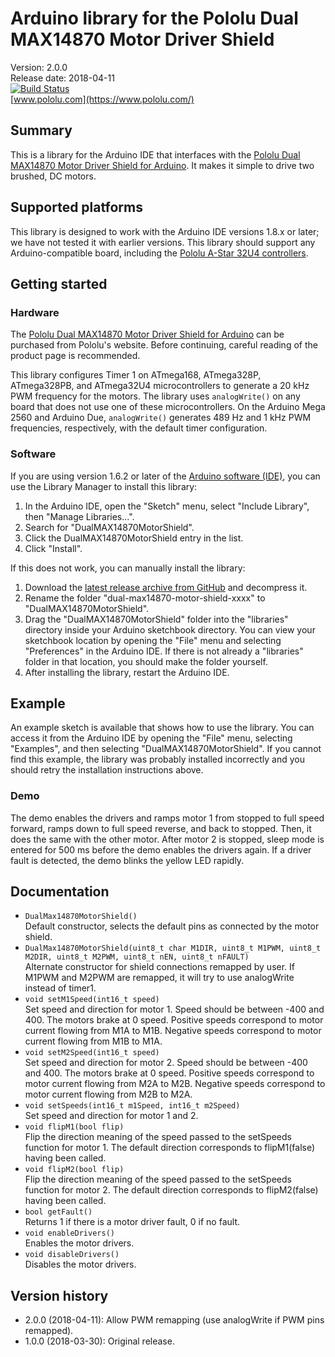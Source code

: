 # Arduino library for the Pololu Dual MAX14870 Motor Driver Shield

Version: 2.0.0 <br>
Release date: 2018-04-11 <br>
[![Build Status](https://travis-ci.org/pololu/dual-max14870-motor-shield.svg?branch=master)](https://travis-ci.org/pololu/dual-max14870-motor-shield) <br>
[www.pololu.com](https://www.pololu.com/)

## Summary

This is a library for the Arduino IDE that interfaces with the
[Pololu Dual MAX14870 Motor Driver Shield for Arduino](https://www.pololu.com/catalog/product/2519).
It makes it simple to drive two brushed, DC motors.

## Supported platforms

This library is designed to work with the Arduino IDE versions 1.8.x
or later; we have not tested it with earlier versions.  This library
should support any Arduino-compatible board, including the
[Pololu A-Star 32U4 controllers](https://www.pololu.com/category/149/a-star-programmable-controllers).

## Getting started

### Hardware

The
[Pololu Dual MAX14870 Motor Driver Shield for Arduino](https://www.pololu.com/catalog/product/2519)
can be purchased from Pololu's website. Before continuing, careful
reading of the product page is recommended.

This library configures Timer 1 on ATmega168, ATmega328P, ATmega328PB, and
ATmega32U4 microcontrollers to generate a 20 kHz PWM frequency for the motors.
The library uses `analogWrite()` on any board that does not use one of these
microcontrollers. On the Arduino Mega 2560 and Arduino Due, `analogWrite()`
generates 489 Hz and 1 kHz PWM frequencies, respectively, with the
default timer configuration.

### Software

If you are using version 1.6.2 or later of the
[Arduino software (IDE)](https://www.arduino.cc/en/Main/Software), you can use
the Library Manager to install this library:

1. In the Arduino IDE, open the "Sketch" menu, select "Include Library", then
   "Manage Libraries...".
2. Search for "DualMAX14870MotorShield".
3. Click the DualMAX14870MotorShield entry in the list.
4. Click "Install".

If this does not work, you can manually install the library:

1. Download the
   [latest release archive from GitHub](https://github.com/pololu/dual-max14870-motor-shield/releases)
   and decompress it.
2. Rename the folder "dual-max14870-motor-shield-xxxx" to "DualMAX14870MotorShield".
3. Drag the "DualMAX14870MotorShield" folder into the "libraries" directory
   inside your Arduino sketchbook directory. You can view your sketchbook
   location by opening the "File" menu and selecting "Preferences" in the
   Arduino IDE. If there is not already a "libraries" folder in that location,
   you should make the folder yourself.
4. After installing the library, restart the Arduino IDE.

## Example

An example sketch is available that shows how to use the library.  You
can access it from the Arduino IDE by opening the "File" menu,
selecting "Examples", and then selecting "DualMAX14870MotorShield".  If
you cannot find this example, the library was probably installed
incorrectly and you should retry the installation instructions above.

### Demo

The demo enables the drivers and ramps motor 1 from stopped to full speed
forward, ramps down to full speed reverse, and back to stopped. Then, it does
the same with the other motor. After motor 2 is stopped, sleep mode is entered
for 500 ms before the demo enables the drivers again. If a driver fault is
detected, the demo blinks the yellow LED rapidly.

## Documentation

- `DualMax14870MotorShield()` <br> Default constructor, selects the
  default pins as connected by the motor shield.
- `DualMax14870MotorShield(uint8_t char M1DIR, uint8_t M1PWM, uint8_t
   M2DIR, uint8_t M2PWM, uint8_t nEN, uint8_t nFAULT)` <br> Alternate
   constructor for shield connections remapped by user. If M1PWM and
   M2PWM are remapped, it will try to use analogWrite instead of
   timer1.
- `void setM1Speed(int16_t speed)` <br> Set speed and direction for
  motor 1. Speed should be between -400 and 400. The motors brake at 0
  speed. Positive speeds correspond to motor current flowing from M1A
  to M1B. Negative speeds correspond to motor current flowing from M1B
  to M1A.
- `void setM2Speed(int16_t speed)` <br> Set speed and direction for
  motor 2. Speed should be between -400 and 400. The motors brake at 0
  speed. Positive speeds correspond to motor current flowing from M2A
  to M2B. Negative speeds correspond to motor current flowing from M2B
  to M2A.
- `void setSpeeds(int16_t m1Speed, int16_t m2Speed)` <br> Set speed and
  direction for motor 1 and 2.
- `void flipM1(bool flip)` <br> Flip the direction meaning of the
  speed passed to the setSpeeds function for motor 1.  The default
  direction corresponds to flipM1(false) having been called.
- `void flipM2(bool flip)` <br> Flip the direction meaning of the
  speed passed to the setSpeeds function for motor 2.  The default
  direction corresponds to flipM2(false) having been called.
- `bool getFault()` <br> Returns 1 if there is a motor driver fault, 0 if no
  fault.
- `void enableDrivers()` <br> Enables the motor drivers.
- `void disableDrivers()` <br> Disables the motor drivers.
    
## Version history

* 2.0.0 (2018-04-11): Allow PWM remapping (use analogWrite if PWM pins
  remapped).
* 1.0.0 (2018-03-30): Original release.
